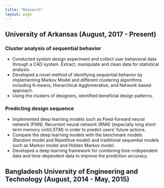 ```yaml
---
title: "Research"
layout: page
---
```

## University of Arkansas (August, 2017 - Present)

### Cluster analysis of sequential behavior
- Conducted system design experiment and collect user behavioral data through a CAD system. Extract, manipulate and clean data for statistical analysis.
- Developed a novel method of identifying sequential behavior by implementing Markov Model and different clustering algorithms including K-means, Hierarchical Agglomerative, and Network-based approach.
- Using the clusters of designers, identified beneficial design patterns.

### Predicting design sequence
- Implemented deep learning models such as Feed-forward neural network (FNN), Recurrent neural network (RNN) (especially long short term memory unit/LSTM) in order to predict users’ future actions.
- Compare the deep learning models with the benchmark models (Random model and Repetitive model) and traditional sequential models such as Markov model and Hidden Markov model.
- Developed a deep learning framework for combining time-independent data and time-dependent data to improve the prediction accuracy.

## Bangladesh University of Engineering and Technology (August, 2014 - May, 2015)

